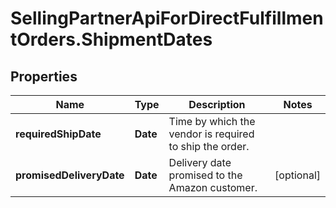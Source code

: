 # SellingPartnerApiForDirectFulfillmentOrders.ShipmentDates

## Properties
Name | Type | Description | Notes
------------ | ------------- | ------------- | -------------
**requiredShipDate** | **Date** | Time by which the vendor is required to ship the order. | 
**promisedDeliveryDate** | **Date** | Delivery date promised to the Amazon customer. | [optional] 


